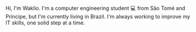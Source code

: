 Hi, I'm Waklio. I'm a computer engineering student 💻 from São Tomé and Príncipe, but I'm currently living in Brazil.
I'm always working to improve my IT skills, one solid step at a time. 
<!---

--->
